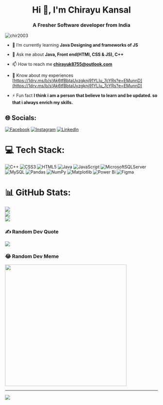 <h1 align="center">Hi 👋, I'm Chirayu Kansal</h1>
<h3 align="center">A Fresher Software developer from India</h3>

<p align="left"> <img src="https://komarev.com/ghpvc/?username=chir2003&label=Profile%20views&color=0e75b6&style=flat" alt="chir2003" /> </p>

- 🌱 I’m currently learning **Java Designing and frameworks of JS**

- 💬 Ask me about **Java, Front end(HTMl, CSS & JS), C++**

- 📫 How to reach me **chirayuk8755@outlook.com**

- 📄 Know about my experiences [https://1drv.ms/b/s!Ak6tfBbtaUvzgknj91YLIu_7cYRs?e=EMunnD](https://1drv.ms/b/s!Ak6tfBbtaUvzgknj91YLIu_7cYRs?e=EMunnD)

- ⚡ Fun fact **I think i am a person that believe to learn and be updated. so that i always enrich my skills.**


## 🌐 Socials:
[![Facebook](https://img.shields.io/badge/Facebook-%231877F2.svg?logo=Facebook&logoColor=white)](https://facebook.com/chirayu.kansal.14) [![Instagram](https://img.shields.io/badge/Instagram-%23E4405F.svg?logo=Instagram&logoColor=white)](https://instagram.com/Swifft_.chery) [![LinkedIn](https://img.shields.io/badge/LinkedIn-%230077B5.svg?logo=linkedin&logoColor=white)](https://linkedin.com/in/chirayu-kansal-9a5599246) 

# 💻 Tech Stack:
![C++](https://img.shields.io/badge/c++-%2300599C.svg?style=for-the-badge&logo=c%2B%2B&logoColor=white) ![CSS3](https://img.shields.io/badge/css3-%231572B6.svg?style=for-the-badge&logo=css3&logoColor=white) ![HTML5](https://img.shields.io/badge/html5-%23E34F26.svg?style=for-the-badge&logo=html5&logoColor=white) ![Java](https://img.shields.io/badge/java-%23ED8B00.svg?style=for-the-badge&logo=openjdk&logoColor=white) ![JavaScript](https://img.shields.io/badge/javascript-%23323330.svg?style=for-the-badge&logo=javascript&logoColor=%23F7DF1E) ![MicrosoftSQLServer](https://img.shields.io/badge/Microsoft%20SQL%20Server-CC2927?style=for-the-badge&logo=microsoft%20sql%20server&logoColor=white) ![MySQL](https://img.shields.io/badge/mysql-%2300000f.svg?style=for-the-badge&logo=mysql&logoColor=white) ![Pandas](https://img.shields.io/badge/pandas-%23150458.svg?style=for-the-badge&logo=pandas&logoColor=white) ![NumPy](https://img.shields.io/badge/numpy-%23013243.svg?style=for-the-badge&logo=numpy&logoColor=white) ![Matplotlib](https://img.shields.io/badge/Matplotlib-%23ffffff.svg?style=for-the-badge&logo=Matplotlib&logoColor=black) ![Power Bi](https://img.shields.io/badge/power_bi-F2C811?style=for-the-badge&logo=powerbi&logoColor=black) ![Figma](https://img.shields.io/badge/figma-%23F24E1E.svg?style=for-the-badge&logo=figma&logoColor=white)
# 📊 GitHub Stats:
![](https://github-readme-stats.vercel.app/api?username=Chik2003&theme=radical&hide_border=false&include_all_commits=true&count_private=true)<br/>
![](https://github-readme-streak-stats.herokuapp.com/?user=Chik2003&theme=radical&hide_border=false)<br/>
![](https://github-readme-stats.vercel.app/api/top-langs/?username=Chik2003&theme=radical&hide_border=false&include_all_commits=true&count_private=true&layout=compact)

### ✍️ Random Dev Quote
![](https://quotes-github-readme.vercel.app/api?type=horizontal&theme=radical)

### 😂 Random Dev Meme
<img src='https://randommeme-five.vercel.app/' style="height: 400px;"/>

---
[![](https://visitcount.itsvg.in/api?id=Chik2003&icon=1&color=9)](https://visitcount.itsvg.in)

<!-- Proudly created with GPRM ( https://gprm.itsvg.in ) -->

